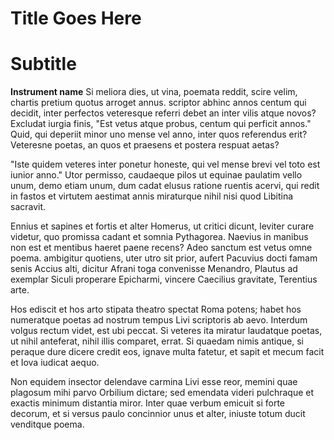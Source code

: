 # Title Goes Here

# Subtitle

**Instrument name**
Si meliora dies, ut vina, poemata reddit, scire velim, chartis pretium quotus arroget annus. scriptor abhinc annos centum qui decidit, inter perfectos veteresque referri debet an inter vilis atque novos? Excludat iurgia finis, "Est vetus atque probus, centum qui perficit annos." Quid, qui deperiit minor uno mense vel anno, inter quos referendus erit? Veteresne poetas, an quos et praesens et postera respuat aetas?

"Iste quidem veteres inter ponetur honeste, qui vel mense brevi vel toto est iunior anno." Utor permisso, caudaeque pilos ut equinae paulatim vello unum, demo etiam unum, dum cadat elusus ratione ruentis acervi, qui redit in fastos et virtutem aestimat annis miraturque nihil nisi quod Libitina sacravit. 

Ennius et sapines et fortis et alter Homerus, ut critici dicunt, leviter curare videtur, quo promissa cadant et somnia Pythagorea. Naevius in manibus non est et mentibus haeret paene recens? Adeo sanctum est vetus omne poema. ambigitur quotiens, uter utro sit prior, aufert Pacuvius docti famam senis Accius alti, dicitur Afrani toga convenisse Menandro, Plautus ad exemplar Siculi properare Epicharmi, vincere Caecilius gravitate, Terentius arte. 

Hos ediscit et hos arto stipata theatro spectat Roma potens; habet hos numeratque poetas ad nostrum tempus Livi scriptoris ab aevo. 
Interdum volgus rectum videt, est ubi peccat. Si veteres ita miratur laudatque poetas, ut nihil anteferat, nihil illis comparet, errat. Si quaedam nimis antique, si peraque dure dicere credit eos, ignave multa fatetur, et sapit et mecum facit et Iova iudicat aequo.

Non equidem insector delendave carmina Livi esse reor, memini quae plagosum mihi parvo Orbilium dictare; sed emendata videri pulchraque et exactis minimum distantia miror. Inter quae verbum emicuit si forte decorum, et si versus paulo concinnior unus et alter, iniuste totum ducit venditque poema.
